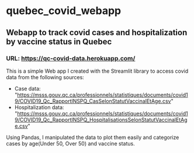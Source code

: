 # quebec_covid_webapp
## Webapp to track covid cases and hospitalization by vaccine status in Quebec
### URL: https://qc-covid-data.herokuapp.com/

This is a simple Web app I created with the Streamlit library to access covid data from the following sources:

* Case data: "https://msss.gouv.qc.ca/professionnels/statistiques/documents/covid19/COVID19_Qc_RapportINSPQ_CasSelonStatutVaccinalEtAge.csv"
* Hospitalization data: "https://msss.gouv.qc.ca/professionnels/statistiques/documents/covid19/COVID19_Qc_RapportINSPQ_HospitalisationsSelonStatutVaccinalEtAge.csv"

Using Pandas, I manipulated the data to plot them easily and categorize cases by age(Under 50, Over 50) and vaccine status.
